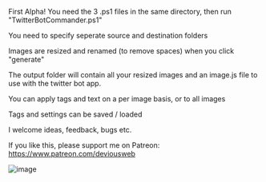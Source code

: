 First Alpha!
You need the 3 .ps1 files in the same directory, then run "TwitterBotCommander.ps1"

You need to specify seperate source and destination folders

Images are resized and renamed (to remove spaces) when you click "generate"

The output folder will contain all your resized images and an image.js file to use with the twitter bot app.

You can apply tags and text on a per image basis, or to all images

Tags and settings can be saved / loaded

I welcome ideas, feedback, bugs etc.

If you like this, please support me on Patreon: https://www.patreon.com/deviousweb

![image](https://user-images.githubusercontent.com/5197831/114541458-aa17ca00-9c4e-11eb-8e9d-63a39ffbe2cc.png)

